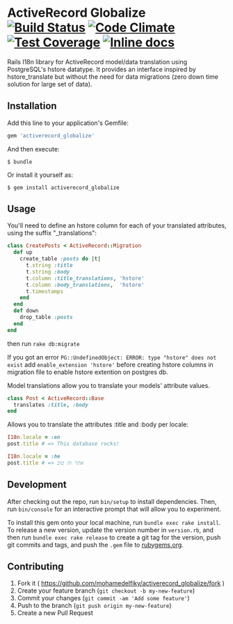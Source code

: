 # ActiveRecord Globalize [![Build Status](https://travis-ci.org/mohamedelfiky/activerecord_globalize.svg?branch=master)](https://travis-ci.org/mohamedelfiky/activerecord_globalize) [![Code Climate](https://codeclimate.com/github/mohamedelfiky/activerecord_globalize/badges/gpa.svg)](https://codeclimate.com/github/mohamedelfiky/activerecord_globalize) [![Test Coverage](https://codeclimate.com/github/mohamedelfiky/activerecord_globalize/badges/coverage.svg)](https://codeclimate.com/github/mohamedelfiky/activerecord_globalize/coverage) [![Inline docs](http://inch-ci.org/github/mohamedelfiky/activerecord_globalize.svg?branch=master)](http://inch-ci.org/github/mohamedelfiky/activerecord_globalize)

Rails I18n library for ActiveRecord model/data translation using PostgreSQL's hstore datatype. It provides an interface inspired by hstore_translate but without the need for data migrations (zero down time solution for large set of data).

## Installation

Add this line to your application's Gemfile:

```ruby
gem 'activerecord_globalize'
```

And then execute:

    $ bundle

Or install it yourself as:

    $ gem install activerecord_globalize

## Usage

You'll need to define an hstore column for each of your translated attributes, using the suffix "_translations":

```ruby
class CreatePosts < ActiveRecord::Migration
  def up
    create_table :posts do |t|
      t.string :title
      t.string :body
      t.column :title_translations, 'hstore'
      t.column :body_translations,  'hstore'
      t.timestamps
    end
  end
  def down
    drop_table :posts
  end
end
```
then run `rake db:migrate`

If you got an error `PG::UndefinedObject: ERROR: type "hstore" does not exist` add `enable_extension 'hstore'` before creating hstore columns in migration file to enable hstore extention on postgres db.

Model translations allow you to translate your models' attribute values.

```ruby
class Post < ActiveRecord::Base
  translates :title, :body
end
```

Allows you to translate the attributes :title and :body per locale:

```ruby
I18n.locale = :en
post.title # => This database rocks!

I18n.locale = :he
post.title # => אתר זה טוב
```


## Development

After checking out the repo, run `bin/setup` to install dependencies. Then, run `bin/console` for an interactive prompt that will allow you to experiment.

To install this gem onto your local machine, run `bundle exec rake install`. To release a new version, update the version number in `version.rb`, and then run `bundle exec rake release` to create a git tag for the version, push git commits and tags, and push the `.gem` file to [rubygems.org](https://rubygems.org).

## Contributing

1. Fork it ( https://github.com/mohamedelfiky/activerecord_globalize/fork )
2. Create your feature branch (`git checkout -b my-new-feature`)
3. Commit your changes (`git commit -am 'Add some feature'`)
4. Push to the branch (`git push origin my-new-feature`)
5. Create a new Pull Request
